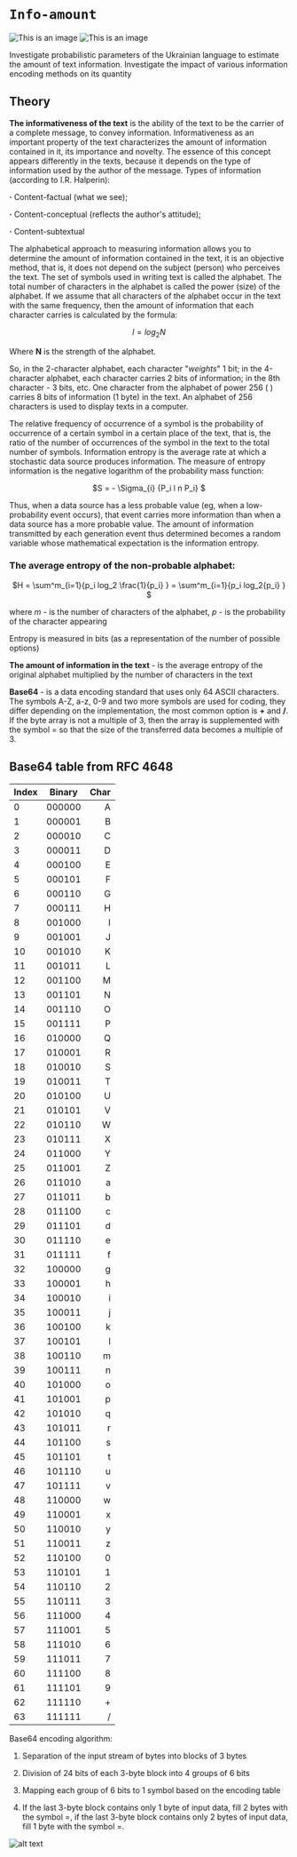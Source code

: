 # `Info-amount`

![This is an image](https://img.shields.io/badge/Python-100%25-orange)
![This is an image](https://img.shields.io/badge/version-0.3-lightblue)

Investigate probabilistic parameters of the Ukrainian language to estimate the amount of text information. Investigate the impact of various information encoding methods on its quantity

## Theory

**The informativeness of the text** is the ability of the text to be the carrier of a complete message, to convey information. Informativeness as an important property of the text characterizes the amount of information contained in it, its importance and novelty. The essence of this concept appears differently in the texts, because it depends on the type of information used by the author of the message.
Types of information (according to I.R. Halperin):

  **·** Content-factual (what we see);

  **·** Content-conceptual (reflects the author's attitude);

  **·** Content-subtextual

The alphabetical approach to measuring information allows you to determine the amount of information contained in the text, it is an objective method, that is, it does not depend on the subject (person) who perceives the text. The set of symbols used in writing text is called the alphabet. The total number of characters in the alphabet is called the power (size) of the alphabet. If we assume that all characters of the alphabet occur in the text with the same frequency, then the amount of information that each character carries is calculated by the formula:<p align="center">$l = log_2 N$</p>
Where **N** is the strength of the alphabet.

So, in the 2-character alphabet, each character "*weights*" 1 bit; in the 4-character alphabet, each character carries 2 bits of information; in the 8th character - 3 bits, etc. One character from the alphabet of power 256 ( ) carries 8 bits of information (1 byte) in the text. An alphabet of 256 characters is used to display texts in a computer.


The relative frequency of occurrence of a symbol is the probability of occurrence of a certain symbol in a certain place of the text, that is, the ratio of the number of occurrences of the symbol in the text to the total number of symbols.
Information entropy is the average rate at which a stochastic data source produces information. The measure of entropy information is the negative logarithm of the probability mass function:

<p align="center">$S = - \Sigma_{i} {P_i l n P_i} $</p>

Thus, when a data source has a less probable value (eg, when a low-probability event occurs), that event carries more information than when a data source has a more probable value. The amount of information transmitted by each generation event thus determined becomes a random variable whose mathematical expectation is the information entropy.
### The average entropy of the non-probable alphabet:
<p align="center">$H = \sum^m_{i=1}{p_i log_2 \frac{1}{p_i} } = \sum^m_{i=1}{p_i log_2{p_i} } $</p>

where *m* - is the number of characters of the alphabet, *p* - is the probability of the character appearing


Entropy is measured in bits (as a representation of the number of possible options)

**The amount of information in the text** - is the average entropy of the original alphabet multiplied by the number of characters in the text

**Base64** - is a data encoding standard that uses only 64 ASCII characters. The symbols A-Z, a-z, 0-9 and two more symbols are used for coding, they differ depending on the implementation, the most common option is **+** and **/**. If the byte array is not a multiple of 3, then the array is supplemented with the symbol = so that the size of the transferred data becomes a multiple of 3.

## Base64 table from RFC 4648

| Index | Binary | Char | 
| :---         |     :---:      |          ---: |
| 0   | 000000     | A    |
| 1     | 000001       | B      |
| 2   | 000010     | C    |
| 3     | 000011       | D      |
| 4   | 000100     | E    |
| 5     | 000101       | F      |
| 6   | 000110     | G    |
| 7     | 000111       | H      |
| 8   | 001000     | I    |
| 9     | 001001       | J      |
| 10   | 001010     | K    |
| 11     | 001011       | L      |
| 12   | 001100     | M    |
| 13     | 001101       | N      |
| 14   | 001110     | O    |
| 15     | 001111       | P      |
| 16   | 010000     | Q    |
| 17     | 010001       | R      |
| 18   | 010010     | S    |
| 19     | 010011       | T      |
| 20   | 010100     | U    |
| 21     | 010101       | V      |
| 22   | 010110     | W    |
| 23     | 010111       | X      |
| 24   | 011000     | Y    |
| 25     | 011001       | Z      |
| 26   | 011010     | a    |
| 27     | 011011       | b      |
| 28   | 011100     | c    |
| 29    | 011101       | d      |
| 30   | 011110     | e    |
| 31     | 011111       | f      |
| 32   | 100000     | g    |
| 33     | 100001       | h      |
| 34   | 100010     | i    |
| 35     | 100011       | j      |
| 36   | 100100     | k    |
| 37     | 100101       | l      |
| 38   | 100110     | m    |
| 39     | 100111       | n      |
| 40   | 101000     | o    |
| 41     | 101001       | p      |
| 42   | 101010     | q    |
| 43     | 101011       | r      |
| 44   | 101100     | s    |
| 45     | 101101       | t      |
| 46   | 101110     | u    |
| 47     | 101111       | v      |
| 48   | 110000     | w    |
| 49     | 110001       | x      |
| 50   | 110010     | y    |
| 51     | 110011       | z      |
| 52   | 110100     | 0    |
| 53     | 110101       | 1      |
| 54     | 110110       | 2      |
| 55   | 110111     | 3    |
| 56     | 111000       | 4      |
| 57   | 111001     | 5    |
| 58     | 111010       | 6      |
| 59   | 111011     | 7    |
| 60     | 111100       | 8      |
| 61     | 111101       | 9      |
| 62   | 111110     | +    |
| 63     | 111111       | /      |

Base64 encoding algorithm:

1. Separation of the input stream of bytes into blocks of 3 bytes

2.  Division of 24 bits of each 3-byte block into 4 groups of 6 bits
 
3. Mapping each group of 6 bits to 1 symbol based on the encoding table
 
4. If the last 3-byte block contains only 1 byte of input data, fill 2 bytes with the symbol =, if the last 3-byte block contains only 2 bytes of input data, fill 1 byte with the symbol =.

![alt text](https://www.101computing.net/wp/wp-content/uploads/cryptography-base64-hexadecimal.png)
